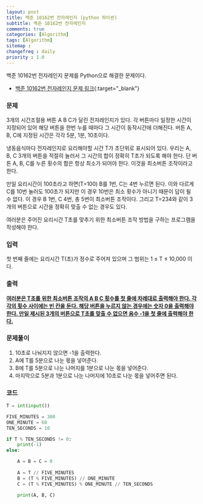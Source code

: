 ```yaml
---
layout: post
title: 백준 10162번 전자레인지 (python 파이썬)
subtitle: 백준 10162번 전자레인지
comments: true
categories: [Algorithm]
tags: [Algorithm]
sitemap :
changefreq : daily
priority : 1.0
---
```

백준 10162번 전자레인지 문제를 Python으로 해결한 문제이다.  

* [백준 10162번 전자레인지 문제 링크](https://www.acmicpc.net/problem/10162){:target="_blank"}


### 문제 
3개의 시간조절용 버튼 A B C가 달린 전자레인지가 있다. 각 버튼마다 일정한 시간이 지정되어 있어 해당 버튼을 한번 누를 때마다 그 시간이 동작시간에 더해진다. 버튼 A, B, C에 지정된 시간은 각각 5분, 1분, 10초이다.

냉동음식마다 전자레인지로 요리해야할 시간 T가 초단위로 표시되어 있다. 우리는 A, B, C 3개의 버튼을 적절히 눌러서 그 시간의 합이 정확히 T초가 되도록 해야 한다. 단 버튼 A, B, C를 누른 횟수의 합은 항상 최소가 되어야 한다. 이것을 최소버튼 조작이라고 한다. 

만일 요리시간이 100초라고 하면(T=100) B를 1번, C는 4번 누르면 된다. 이와 다르게 C를 10번 눌러도 100초가 되지만 이 경우 10번은 최소 횟수가 아니기 때문이 답이 될 수 없다. 이 경우 B 1번, C 4번, 총 5번이 최소버튼 조작이다. 그리고 T=234와 같이 3개의 버튼으로 시간을 정확히 맞출 수 없는 경우도 있다. 

여러분은 주어진 요리시간 T초를 맞추기 위한 최소버튼 조작 방법을 구하는 프로그램을 작성해야 한다. 


### 입력
첫 번째 줄에는 요리시간 T(초)가 정수로 주어져 있으며 그 범위는 1 ≤ T ≤ 10,000 이다. 


### 출력
**<u>여러분은 T초를 위한 최소버튼 조작의 A B C 횟수를 첫 줄에 차례대로 출력해야 한다. 각각의 횟수 사이에는 빈 칸을 둔다. 해당 버튼을 누르지 않는 경우에는 숫자 0을 출력해야한다. 만일 제시된 3개의 버튼으로 T초를 맞출 수 없으면 음수 -1을 첫 줄에 출력해야 한다.</u>**

### 문제풀이
1. 10초로 나눠지지 않으면 -1을 출력한다.
2. A에 T를 5분으로 나눈 몫을 넣어준다.
3. B에 T를 5분으로 나눈 나머지를 1분으로 나눈 몫을 넣어준다.
4. 마지막으로 5분과 1분으로 나눈 나머지에 10초로 나눈 몫을 넣어주면 된다.

### 코드
```python
T = int(input())

FIVE_MINUTES = 300
ONE_MINUTE = 60
TEN_SECONDS = 10

if T % TEN_SECONDS != 0:
    print(-1)
else:

    A = B = C = 0
    
    A = T // FIVE_MINUTES
    B = (T % FIVE_MINUTES) // ONE_MINUTE
    C = (T % FIVE_MINUTES) % ONE_MINUTE // TEN_SECONDS

    print(A, B, C)

```